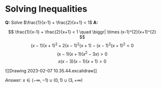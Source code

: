 # Solving Inequalities
**Q:** Solve $\frac{1}{x-1} + \frac{2}{x+1} < 1$
**A:** 

$$ \frac{1}{x-1} + \frac{2}{x+1} < 1 \quad \biggr| \times (x-1)^{2}(x+1)^{2} $$ 
$$ (x-1)(x+1)^{2} + 2(x-1)^{2}(x+1) - (x-1)^{2}(x+1)^{2} < 0 $$
$$ (x-1)(x+1)(x^{2}-3x) > 0 $$ 
$$ x(x-3)(x-1)(x+1) > 0 $$ 

![[Drawing 2023-02-07 10.35.44.excalidraw]]

*Answer:* $x \in (-\infty, -1) \cup (0,1) \cup (3, +\infty )$ 
